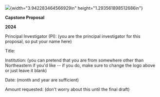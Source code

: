 ![](media/image1.png){width="3.942283464566929in"
height="1.293561898512686in"}

**Capstone Proposal**

**2024**

Principal Investigator (PI): (you are the principal investigator for
this proposal, so put your name here)

Title:

Institution: (you can pretend that you are from somewhere other than
Northeastern if you'd like -- if you do, make sure to change the logo
above or just leave it blank)

Date: (month and year are sufficient)

Amount requested: (don't worry about this until the final draft)

